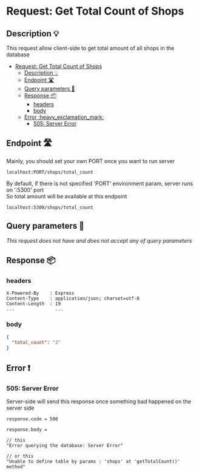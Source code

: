 # Request: Get Total Count of Shops

## Description :bulb:
This request allow client-side to get total amount of all shops in the database  
- [Request: Get Total Count of Shops](#request-get-total-count-of-shops)
  - [Description :bulb:](#description-bulb)
  - [Endpoint :motorway:](#endpoint-motorway)
  - [Query parameters :pencil:](#query-parameters-pencil)
  - [Response :package:](#response-package)
    - [headers](#headers)
    - [body](#body)
  - [Error :heavy\_exclamation\_mark:](#error-heavy_exclamation_mark)
    - [505: Server Error](#505-server-error)

## Endpoint :motorway:
Mainly, you should set your own PORT once you want to run server
```
localhost:PORT/shops/total_count
```
By default, if there is not specified 'PORT' environment param, server runs on ':5300' port    
So total amount will be available at this endpoint
```
localhost:5300/shops/total_count
```

## Query parameters :pencil:    
*This request does not have and does not accept any of query parameters*


## Response :package:
### headers
```
X-Powered-By    : Express
Content-Type    : application/json; charset=utf-8
Content-Length  : 19
...               ...
```
### body
```json
{
  "total_count": "2"
}
```
## Error :heavy_exclamation_mark:
### 505: Server Error
Server-side will send this response once something bad happened on the server side
```
response.code = 500
```
```
response.body =

// this
"Error querying the database: Server Error"

// or this
"Unable to define table by params : 'shops' at 'getTotalCount()' method"
```